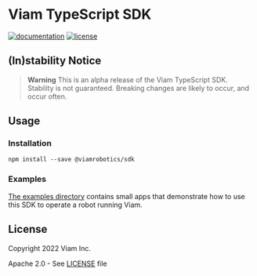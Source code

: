# Viam TypeScript SDK

[![documentation](https://img.shields.io/static/v1?label=docs&message=ts.viam.dev&color=lightgray)](https://ts.viam.dev)
[![license](https://img.shields.io/badge/license-Apache_2.0-blue)](https://github.com/viamrobotics/viam-typeScript-sdk/blob/main/LICENSE)

## (In)stability Notice

> **Warning**
> This is an alpha release of the Viam TypeScript SDK. Stability is not guaranteed. Breaking changes are likely to occur, and occur often.

## Usage

### Installation

```
npm install --save @viamrobotics/sdk
```

### Examples

[The examples directory](examples) contains small apps that demonstrate how to use this SDK to operate a robot running Viam.

## License 
Copyright 2022 Viam Inc.

Apache 2.0 - See [LICENSE](LICENSE) file
